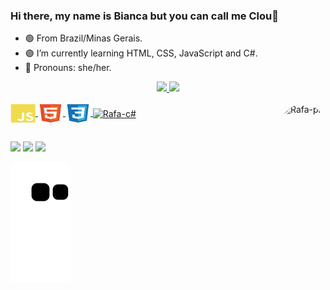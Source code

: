 ### Hi there, my name is Bianca but you can call me Clou👾
- 🟢 From Brazil/Minas Gerais.
- 🟣 I’m currently learning HTML, CSS, JavaScript and C#.
- 🔵 Pronouns: she/her.

<div align="center">
  <a href="https://github.com/Clousbi">
  <img height="150em" src="https://github-readme-stats.vercel.app/api?username=Clousbi&show_icons=true&theme=cobalt&include_all_commits=true&count_private=true"/>
  <img height="150em" src="https://github-readme-stats.vercel.app/api/top-langs/?username=Clousbi&layout=compact&langs_count=7&theme=cobalt"/>
</div>

<div style="display: inline_block"><br>
  <img align="center" alt="Rafa-Js" height="30" width="40" src="https://raw.githubusercontent.com/devicons/devicon/master/icons/javascript/javascript-plain.svg">
  <img align="center" alt="Rafa-HTML" height="30" width="40" src="https://raw.githubusercontent.com/devicons/devicon/master/icons/html5/html5-original.svg">
  <img align="center" alt="Rafa-CSS" height="30" width="40" src="https://raw.githubusercontent.com/devicons/devicon/master/icons/css3/css3-original.svg">
  <img align="center" alt="Rafa-c#" height="30" width="40" src="https://docs.microsoft.com/pt-br/windows/images/csharp-logo.png">
  <img align="right" alt="Rafa-pic" height="150" style="border-radius:50px;" src="[https://cdn.discordapp.com/attachments/755948149683519509/946424345390096444/ezgif.com-gif-maker.gif](https://cdn.discordapp.com/attachments/755948149683519509/946424345390096444/ezgif.com-gif-maker.gif)">
</div>
  
  ##
  
<div>
   
  <a href="https://instagram.com/bia_mt" target="_blank"><img src="https://img.shields.io/badge/-Instagram-%23E4405F?style=for-the-badge&logo=instagram&logoColor=white" target="_blank"></a>
  <a href = "mailto:biam.teixeira02@gmail.com"><img src="https://img.shields.io/badge/-Gmail-%23333?style=for-the-badge&logo=gmail&logoColor=white" target="_blank"></a>
  <a href="https://www.linkedin.com/in/bianca-marques-a2728a1ab/" target="_blank"><img src="https://img.shields.io/badge/-LinkedIn-%230077B5?style=for-the-badge&logo=linkedin&logoColor=white" target="_blank"></a> 
</div>
  
   ![Snake animation](https://github.com/Clousbi/Clousbi/blob/output/github-contribution-grid-snake.svg)

